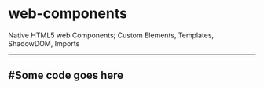 web-components
==============

Native HTML5 web Components; Custom Elements, Templates, ShadowDOM, Imports 

--- 
#Some code goes here 
---

